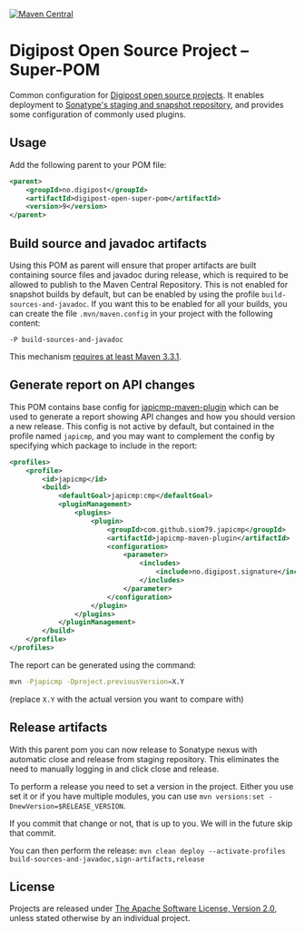 [![Maven Central](https://maven-badges.herokuapp.com/maven-central/no.digipost/digipost-open-super-pom/badge.svg)](https://maven-badges.herokuapp.com/maven-central/no.digipost/digipost-open-super-pom)

# Digipost Open Source Project &ndash; Super-POM

Common configuration for
[Digipost open source projects](https://github.com/digipost). It enables deployment to
[Sonatype's staging and snapshot repository](https://oss.sonatype.org), and provides
some configuration of commonly used plugins.


## Usage

Add the following parent to your POM file:

```xml
<parent>
    <groupId>no.digipost</groupId>
    <artifactId>digipost-open-super-pom</artifactId>
    <version>9</version>
</parent>
```


## Build source and javadoc artifacts

Using this POM as parent will ensure that proper artifacts are built containing source files and
javadoc during release, which is required to be allowed to publish to the Maven Central Repository.
This is not enabled for snapshot builds by default, but can be enabled by using the profile
`build-sources-and-javadoc`. If you want this to be enabled for all your builds, you can create
the file `.mvn/maven.config` in your project with the following content:

```
-P build-sources-and-javadoc
```

This mechanism [requires at least Maven 3.3.1](https://maven.apache.org/docs/3.3.1/release-notes.html).


## Generate report on API changes

This POM contains base config for [japicmp-maven-plugin](https://siom79.github.io/japicmp/) which can be used to
generate a report showing API changes and how you should version a new release. This config is not active by default,
but contained in the profile named `japicmp`, and you may want to complement the config by specifying which package
to include in the report:

```xml
<profiles>
    <profile>
        <id>japicmp</id>
        <build>
            <defaultGoal>japicmp:cmp</defaultGoal>
            <pluginManagement>
                <plugins>
                    <plugin>
                        <groupId>com.github.siom79.japicmp</groupId>
                        <artifactId>japicmp-maven-plugin</artifactId>
                        <configuration>
                            <parameter>
                                <includes>
                                    <include>no.digipost.signature</include>
                                </includes>
                            </parameter>
                        </configuration>
                    </plugin>
                </plugins>
            </pluginManagement>
        </build>
    </profile>
</profiles>
```

The report can be generated using the command:
```sh
mvn -Pjapicmp -Dproject.previousVersion=X.Y
```
(replace `X.Y` with the actual version you want to compare with)


## Release artifacts

With this parent pom you can now release to Sonatype nexus with automatic close and release from staging 
repository. This eliminates the need to manually logging in and click close and release. 

To perform a release you need to set a version in the project. Either you use set it or if you have
multiple modules, you can use `mvn versions:set -DnewVersion=$RELEASE_VERSION`.

If you commit that change or not, that is up to you. We will in the future skip that commit.

You can then perform the release: `mvn clean deploy --activate-profiles build-sources-and-javadoc,sign-artifacts,release`

## License

Projects are released under [The Apache Software License, Version 2.0](http://www.apache.org/licenses/LICENSE-2.0.txt), unless stated otherwise by an individual project.
